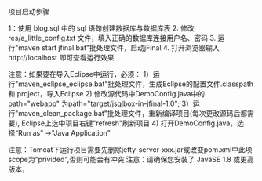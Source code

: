 项目启动步骤

1：使用 blog.sql 中的 sql 语句创建数据库与数据库表
2: 修改 res/a_little_config.txt 文件，填入正确的数据库连接用户名、密码
3. 运行"maven start jfinal.bat"批处理文件，启动jFinal
4. 打开浏览器输入http://localhost 即可查看运行效果
 
注意：如果要在导入Eclipse中运行，必须：
1）运行"maven_eclipse_eclipse.bat"批处理文件，生成Eclipse的配置文件.classpath和.project，导入Eclipse
2) 修改源代码中DemoConfig.java中的path="webapp" 为path="target/jsqlbox-in-jfinal-1.0"; 
3）运行"maven_clean_package.bat"批处理文件，重新编译项目(每次更改源码后都需要), Eclipse上选中项目右键"refresh"刷新项目
4) 打开DemoConfig.java，选择“Run as” ->"Java Application"
 
 
注意：Tomcat下运行项目需要先删除jetty-server-xxx.jar或改变pom.xml中此项scope为"privided",否则可能会有冲突
注意：请确保您安装了 JavaSE 1.8 或更高版本，

